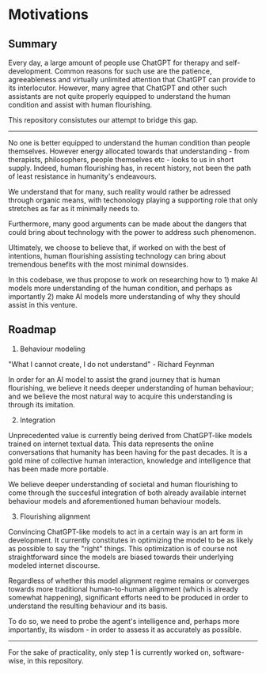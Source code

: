 # Motivations

## Summary

Every day, a large amount of people use ChatGPT for therapy and self-development. Common reasons for such use are the patience, agreeableness and virtually unlimited attention that ChatGPT can provide to its interlocutor. However, many agree that ChatGPT and other such assistants are not quite properly equipped to understand the human condition and assist with human flourishing.

This repository consistutes our attempt to bridge this gap.

---

No one is better equipped to understand the human condition than people themselves. However energy allocated towards that understanding - from therapists, philosophers, people themselves etc - looks to us in short supply. Indeed, human flourishing has, in recent history, not been the path of least resistance in humanity's endeavours.

We understand that for many, such reality would rather be adressed through organic means, with techonology playing a supporting role that only stretches as far as it minimally needs to.

Furthermore, many good arguments can be made about the dangers that could bring about technology with the power to address such phenomenon.

Ultimately, we choose to believe that, if worked on with the best of intentions, human flourishing assisting technology can bring about tremendous benefits with the most minimal downsides.

In this codebase, we thus propose to work on researching how to 1) make AI models more understanding of the human condition, and perhaps as importantly 2) make AI models more understanding of why they should assist in this venture.

## Roadmap

1. Behaviour modeling

"What I cannot create, I do not understand" - Richard Feynman

In order for an AI model to assist the grand journey that is human flourishing, we believe it needs deeper understanding of human behaviour; and we believe the most natural way to acquire this understanding is through its imitation.

2. Integration

Unprecedented value is currently being derived from ChatGPT-like models trained on internet textual data. This data represents the online conversations that humanity has been having for the past decades. It is a gold mine of collective human interaction, knowledge and intelligence that has been made more portable.

We believe deeper understanding of societal and human flourishing to come through the succesful integration of both already available internet behaviour models and aforementioned human behaviour models.

3. Flourishing alignment

Convincing ChatGPT-like models to act in a certain way is an art form in development. It currently constitutes in optimizing the model to be as likely as possible to say the "right" things. This optimization is of course not straightforward since the models are biased towards their underlying modeled internet discourse.

Regardless of whether this model alignment regime remains or converges towards more traditional human-to-human alignment (which is already somewhat happening), significant efforts need to be produced in order to understand the resulting behaviour and its basis.

To do so, we need to probe the agent's intelligence and, perhaps more importantly, its wisdom - in order to assess it as accurately as possible.

---

For the sake of practicality, only step 1 is currently worked on, software-wise, in this repository.
